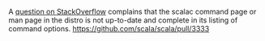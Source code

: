 A [question on StackOverflow](http://stackoverflow.com/q/18601372/1296806) complains that the scalac command page or man page in the distro is not up-to-date and complete in its listing of command options.
https://github.com/scala/scala/pull/3333
